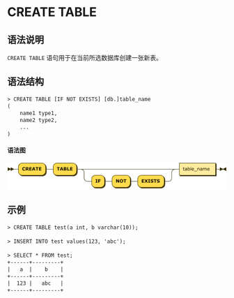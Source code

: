 # **CREATE TABLE**

## **语法说明**

`CREATE TABLE` 语句用于在当前所选数据库创建一张新表。

## **语法结构**

```
> CREATE TABLE [IF NOT EXISTS] [db.]table_name
(
    name1 type1,
    name2 type2,
    ...
)
```

#### 语法图

![Create Table Diagram](https://github.com/matrixorigin/artwork/blob/main/docs/reference/create_table_statement.png?raw=true)

## **示例**

```
> CREATE TABLE test(a int, b varchar(10));

> INSERT INTO test values(123, 'abc');

> SELECT * FROM test;
+------+---------+
|   a  |    b    |
+------+---------+
|  123 |   abc   |
+------+---------+
```